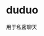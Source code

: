 # duduo
用于私密聊天
<!DOCTYPE html>
<html lang="en">

<head>
    <meta charset="UTF-8">
    <meta name="viewport" content="width=device-width, initial-scale=1.0">
    <title>私密聊天</title>
    <script src="https://cdn.tailwindcss.com"></script>
    <link href="https://cdnjs.cloudflare.com/ajax/libs/font-awesome/6.7.2/css/all.min.css" rel="stylesheet">
    <style>
        body {
            font-family: 'Inter', sans-serif;
        }

        #chat-box {
            height: 300px;
            overflow-y: auto;
        }
    </style>
</head>

<body class="bg-gray-100 flex justify-center items-center h-screen">
    <div class="bg-white p-8 rounded-lg shadow-md w-96">
        <h1 class="text-2xl font-bold mb-4">私密聊天</h1>
        <div id="chat-box" class="border p-4 mb-4 rounded-md bg-gray-50">
        </div>
        <div class="flex">
            <input type="text" id="message-input" class="flex-1 border p-2 rounded-l-md focus:outline-none"
                placeholder="输入消息">
            <button id="send-button"
                class="bg-blue-500 text-white px-4 py-2 rounded-r-md hover:bg-blue-600 focus:outline-none">
                <i class="fa-solid fa-paper-plane"></i> 发送
            </button>
        </div>
    </div>

    <script>
        const chatBox = document.getElementById('chat-box');
        const messageInput = document.getElementById('message-input');
        const sendButton = document.getElementById('send-button');

        sendButton.addEventListener('click', () => {
            const message = messageInput.value;
            if (message) {
                const messageElement = document.createElement('p');
                messageElement.textContent = message;
                chatBox.appendChild(messageElement);
                messageInput.value = '';
            }
        });

        messageInput.addEventListener('keydown', (event) => {
            if (event.key === 'Enter') {
                sendButton.click();
            }
        });
    </script>
</body>

</html>
